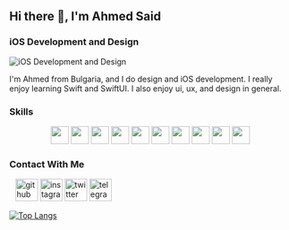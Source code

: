 ## Hi there 👋, I'm Ahmed Said
### iOS Development and Design
![iOS Development and Design](https://user-images.githubusercontent.com/94106586/205724210-a0e17087-5705-4c47-83d6-5c5394a5bc39.png)

I'm Ahmed from Bulgaria, and I do design and iOS development. I really enjoy learning Swift and SwiftUI. I also enjoy ui, ux, and design in general.

### Skills
<p align="center">
<img height="32" width="32" src="https://cdn.jsdelivr.net/npm/simple-icons@v8/icons/apple.svg" />
<img height="32" width="32" src="https://cdn.jsdelivr.net/npm/simple-icons@v8/icons/swift.svg" />
 <img height="32" width="32" src="https://cdn.jsdelivr.net/npm/simple-icons@v8/icons/flutter.svg" />
  <img height="32" width="32" src="https://cdn.jsdelivr.net/npm/simple-icons@v8/icons/dart.svg" />
  <img height="32" width="32" src="https://cdn.jsdelivr.net/npm/simple-icons@v8/icons/html5.svg" />
  <img height="32" width="32" src="https://cdn.jsdelivr.net/npm/simple-icons@v8/icons/css3.svg" />
  <img height="32" width="32" src="https://cdn.jsdelivr.net/npm/simple-icons@v8/icons/python.svg" />
  <img height="32" width="32" src="https://cdn.jsdelivr.net/npm/simple-icons@v8/icons/github.svg" />
  <img height="32" width="32" src="https://cdn.jsdelivr.net/npm/simple-icons@v8/icons/figma.svg" />
  <img height="32" width="32" src="https://cdn.jsdelivr.net/npm/simple-icons@v8/icons/xcode.svg" />
</p>

### Contact With Me
&ensp;
[<img src='https://cdn.jsdelivr.net/npm/simple-icons@3.0.1/icons/github.svg' alt='github' height='40'>](https://github.com/hugonocap)  [<img src='https://cdn.jsdelivr.net/npm/simple-icons@3.0.1/icons/instagram.svg' alt='instagram' height='40'>](https://www.instagram.com/geekyhugo/)  [<img src='https://cdn.jsdelivr.net/npm/simple-icons@3.0.1/icons/twitter.svg' alt='twitter' height='40'>](https://twitter.com/247geekymontana)  [<img src='https://cdn.jsdelivr.net/npm/simple-icons@3.0.1/icons/telegram.svg' alt='telegram' height='40'>](https://t.me/247geeky)  

[![Top Langs](https://github-readme-stats.vercel.app/api/top-langs/?username=hugonocap)](https://github.com/anuraghazra/github-readme-stats)

